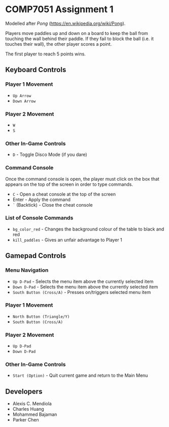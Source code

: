 # COMP7051 Assignment 1

Modelled after *Pong* (https://en.wikipedia.org/wiki/Pong).

Players move paddles up and down on a board to keep the ball from touching the wall behind their paddle. If they fail to block the ball (i.e. it touches their wall), the other player scores a point.

The first player to reach 5 points wins.



## Keyboard Controls

### Player 1 Movement

* `Up Arrow`
* `Down Arrow`

### Player 2 Movement

* `W`
* `S`

### Other In-Game Controls

* `D` - Toggle Disco Mode (if you dare)

### Command Console

Once the command console is open, the player must click on the box that appears on the top of the screen in order to type commands.

* `C` - Open a cheat console at the top of the screen
* Enter - Apply the command
* `` ` `` (Backtick) - Close the cheat console

### List of Console Commands

* `bg_color_red` - Changes the background colour of the table to black and red
* `kill_paddles` - Gives an unfair advantage to Player 1



## Gamepad Controls

### Menu Navigation

* `Up D-Pad` - Selects the menu item above the currently selected item
* `Down D-Pad` - Selects the menu item above the currently selected item
* `South Button (Cross/A)` - Presses on/triggers selected menu item

### Player 1 Movement

* `North Button (Triangle/Y)`
* `South Button (Cross/A)`

### Player 2 Movement

* `Up D-Pad`
* `Down D-Pad`

### Other In-Game Controls

* `Start (Option)` - Quit current game and return to the Main Menu



## Developers

* Alexis C. Mendiola
* Charles Huang
* Mohammed Bajaman
* Parker Chen

